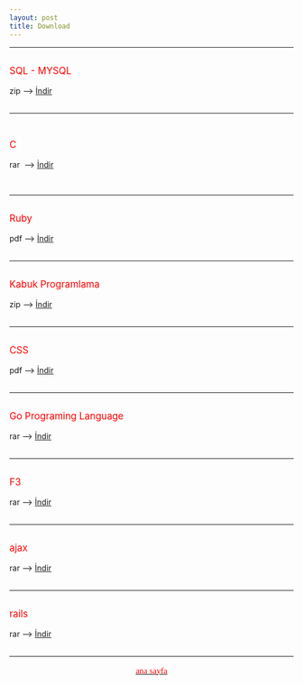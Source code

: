 ```yaml
---
layout: post
title: Download
---
```


<body>
<hr>
<br>
<big><span style="color: red;">SQL - MYSQL</span></big>
<br>
<br>
zip --&gt;&nbsp;<a href="http://hotfile.com/dl/135987415/9938c55/kabuk_programlama_-_cehars.github.com.zip.html" target="_blank">İndir</a>

<br>
<br>

<hr>

<br>

<big><span style="color: red;">C </span></big>
<br>
<br>
rar&nbsp; --&gt; <a href="http://hotfile.com/dl/129480243/e3d5832/C_dili_-_%28cehars.github.com%29.rar.html" target="_blank">İndir</a>
<br>

<br> 	

<hr>

<br>
<big><span style="color: red;">Ruby</span></big>
<br>
<br>
pdf --&gt;&nbsp;<a href="http://www.dosya.tc/server5/sOQq2t/ruby-cehars.github.com.pdf.html" target="_blank">İndir</a>

<br>
<br>
<hr>

<br>
<big><span style="color: red;">Kabuk Programlama</span></big>
<br>
<br>
zip --&gt;&nbsp;<a href="http://hotfile.com/dl/135987415/9938c55/kabuk_programlama_-_cehars.github.com.zip.html" target="_blank">İndir</a>

<br>
<br>
<hr>

<br>
<big><span style="color: red;">CSS</span></big>
<br>
<br>
pdf --&gt;&nbsp;<a href="http://hotfile.com/dl/136325293/de2f779/CSS.Egitimi.Tr.pdf.html" target="_blank">İndir</a>

<br>
<br>
<hr>


<br>
<big><span style="color: red;">Go Programing Language</span></big>
<br>
<br>
rar --&gt;&nbsp;<a href="http://hotfile.com/dl/142519236/d0d9608/Go_Programing_Language-cehars.github.com.rar.html" target="_blank">İndir</a>

<br>
<br>
<hr>



<br>
<big><span style="color: red;">F3</span></big>
<br>
<br>
rar --&gt;&nbsp;<a href="http://hotfile.com/dl/142524047/121e91c/F3_-_cehars.github.com.rar.html" target="_blank">İndir</a>

<br>
<br>
<hr>


<br>
<big><span style="color: red;">ajax</span></big>
<br>
<br>
rar --&gt;&nbsp;<a href="http://hotfile.com/dl/142524388/eff78e9/ajax_-_cehars.github.com.rar.html" target="_blank">İndir</a>

<br>
<br>
<hr>


<br>
<big><span style="color: red;">rails</span></big>
<br>
<br>
rar --&gt;&nbsp;<a href="http://hotfile.com/dl/142525602/5229abc/rails_-_cehars.github.com.rar.html" target="_blank">İndir</a>

<br>
<br>
<hr>





</body>


<a href="http://cehars.github.com/"><p align="center"><span  class="Apple-style-span" style="color: rgb(255, 0, 0); font-family: 'Comic Sans MS'; font-size: 15px; line-height: 22px; text-align: justify;" > ana sayfa </span></p></a>


